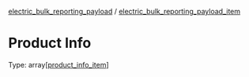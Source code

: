 


  
[electric_bulk_reporting_payload](electric_bulk_reporting_payload.md) / [electric_bulk_reporting_payload_item](electric_bulk_reporting_payload_item.md)
# Product Info
  
Type: array[[product_info_item](product_info_item.md)]